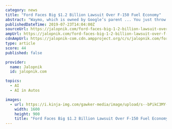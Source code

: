 ```yaml
---
category: news
title: "Ford Faces Big $1.2 Billion Lawsuit Over F-150 Fuel Economy"
abstract: "Waymo, which is owned by Google’s parent ... You just throw in some sensors and artificial intelligence, and it would be easy to do.” “Just throw in some sensors and artificial intelligence!”"
publishedDateTime: 2019-07-23T14:04:00Z
sourceUrl: https://jalopnik.com/ford-faces-big-1-2-billion-lawsuit-over-f-150-fuel-eco-1836628712
ampUrl: https://jalopnik.com/ford-faces-big-1-2-billion-lawsuit-over-f-150-fuel-eco-1836628712/amp
cdnAmpUrl: https://jalopnik-com.cdn.ampproject.org/c/s/jalopnik.com/ford-faces-big-1-2-billion-lawsuit-over-f-150-fuel-eco-1836628712/amp
type: article
score: 44
published: false

provider:
  name: Jalopnik
  id: jalopnik.com

topics:
  - AI
  - AI in Autos

images:
  - url: https://i.kinja-img.com/gawker-media/image/upload/s--bPikC3MY--/c_fill,fl_progressive,g_center,h_900,q_80,w_1600/pwdjcnk3eeuyld6icmoq.jpg
    width: 1600
    height: 900
    title: "Ford Faces Big $1.2 Billion Lawsuit Over F-150 Fuel Economy"
---
```

